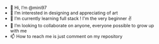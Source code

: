 - 👋 Hi, I’m @mini97
- 👀 I’m interested in designing and appreciating of art
- 🌱 I’m currently learning full stack ! I'm the very beginner ✌
- 🖤 I’m looking to collaborate on anyone, everyone possible to grow up with me
- 📫 How to reach me is just comment on my repository

<!---
mini97/mini97 is a ✨ special ✨ repository because its `README.md` (this file) appears on your GitHub profile.
You can click the Preview link to take a look at your changes.
--->
